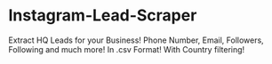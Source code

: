 # Instagram-Lead-Scraper
Extract HQ Leads for your Business! Phone Number, Email, Followers, Following and much more! In .csv Format! With Country filtering!
